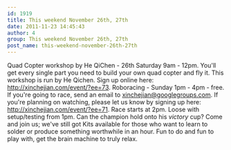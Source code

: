```yaml
---
id: 1919
title: This weekend November 26th, 27th
date: 2011-11-23 14:45:43
author: 4
group: This weekend November 26th, 27th
post_name: this-weekend-november-26th-27th
---
```


Quad Copter workshop by He QiChen - 26th Saturday 9am - 12pm. You'll get every single part you need to build your own quad copter and fly it. This workshop is run by He Qichen. Sign up online here: <http://xinchejian.com/event/?ee=73>. Roboracing - Sunday 1pm - 4pm - free. If you're going to race, send an email to xinchejian@googlegroups.com. If you're planning on watching, please let us know by signing up here: <http://xinchejian.com/event/?ee=71>. Race starts at 2pm.  Loose with setup/testing from 1pm. Can the champion hold onto his *victory* cup? Come and join us; we've still got Kits available for those who want to learn to solder or produce something worthwhile in an hour. Fun to do and fun to play with, get the brain machine to truly relax.